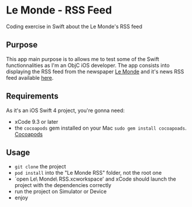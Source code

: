 # Le Monde - RSS Feed
Coding exercise in Swift about the Le Monde's RSS feed

## Purpose
This app main purpose is to allows me to test some of the Swift functionnalities as I'm an ObjC iOS developer. The app consists
into displaying the RSS feed from the newspaper [Le Monde](https://www.lemonde.fr/) and it's news RSS feed available [here](https://www.lemonde.fr/rss/une.xml).

## Requirements
As it's an iOS Swift 4 project, you're gonna need:
- xCode 9.3 or later
- the `cocoapods` gem installed on your Mac `sudo gem install cocoapoads`. [Cocoapods](https://cocoapods.org/)

## Usage
- `git clone` the project
- `pod install` into the "Le Monde RSS" folder, not the root one
- `open Le\ Monde\ RSS.xcworkspace' and xCode should launch the project with the dependencies correctly
- run the project on Simulator or Device
- enjoy
